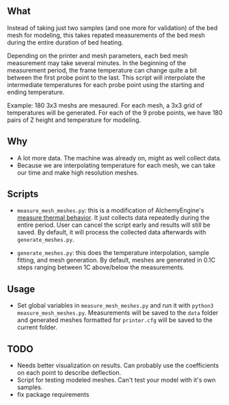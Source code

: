 ## What 

Instead of taking just two samples (and one more for validation) of the bed mesh for modeling, this takes repated measurements of the bed mesh during the entire duration of bed heating. 

Depending on the printer and mesh parameters, each bed mesh measurement may take several minutes. In the beginning of the measurement period, the frame temperature can change quite a bit between the first probe point to the last. This script will interpolate the intermediate temperatures for each probe point using the starting and ending temperature.

Example:
180 3x3 meshs are mesaured. For each mesh, a 3x3 grid of temperatures will be generated. For each of the 9 probe points, we have 180 pairs of Z height and temperature for modeling.

## Why

* A lot more data. The machine was already on, might as well collect data.
* Because we are interpolating temperature for each mesh, we can take our time and make high resolution meshes. 


## Scripts

* `measure_mesh_meshes.py`: this is a modification of AlchemyEngine's [measure thermal behavior](https://github.com/alchemyEngine/measure_thermal_behavior/blob/main/measure_thermal_behavior.py). It just collects data repeatedly during the entire period. User can cancel the script early and results will still be saved. By default, it will process the collected data afterwards with `generate_meshes.py`.

* `generate_meshes.py`: this does the temperature interpolation, sample fitting, and mesh generation. By default, meshes are generated in 0.1C steps ranging between 1C above/below the measurements.


## Usage

* Set global variables in `measure_mesh_meshes.py` and run it with `python3 measure_mesh_meshes.py`. Measurements will be saved to the `data` folder and generated meshes formatted for `printer.cfg` will be saved to the current folder.

## TODO

* Needs better visualization on results. Can probably use the coefficients on each point to describe deflection.
* Script for testing modeled meshes. Can't test your model with it's own samples.
* fix package requirements
